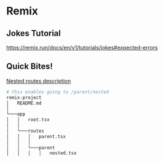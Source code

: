 # Remix

## Jokes Tutorial
https://remix.run/docs/en/v1/tutorials/jokes#expected-errors

## Quick Bites!
[Nested routes description](https://blog.logrocket.com/understanding-routes-route-nesting-remix/) 

```sh
# this enables going to /parent/nested
remix-project
│   README.md
│
└───app
│   │   root.tsx
│   │
│   └───routes
│   │   │   parent.tsx
│   │   │
│   │   └───parent
│   │   │   │   nested.tsx
```
